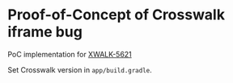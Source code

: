 # Proof-of-Concept of Crosswalk iframe bug

PoC implementation for [XWALK-5621](https://crosswalk-project.org/jira/browse/XWALK-5621)

Set Crosswalk version in `app/build.gradle`.
